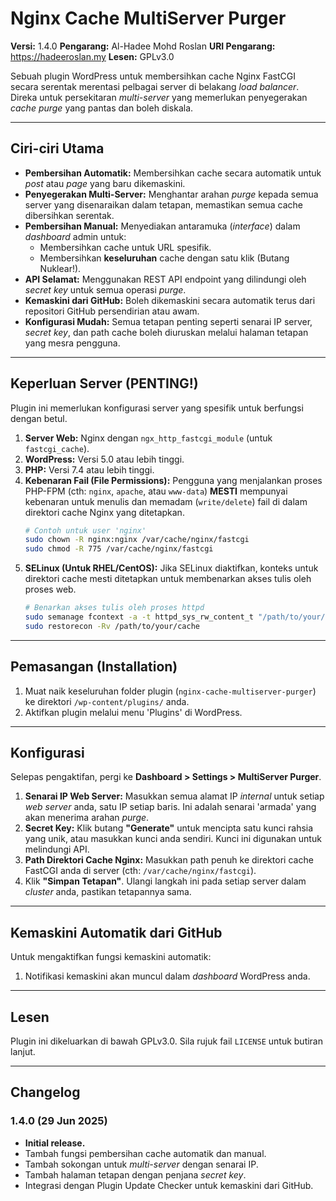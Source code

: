 # Nginx Cache MultiServer Purger

**Versi:** 1.4.0
**Pengarang:** Al-Hadee Mohd Roslan
**URI Pengarang:** https://hadeeroslan.my
**Lesen:** GPLv3.0

Sebuah plugin WordPress untuk membersihkan cache Nginx FastCGI secara serentak merentasi pelbagai server di belakang *load balancer*. Direka untuk persekitaran *multi-server* yang memerlukan penyegerakan *cache purge* yang pantas dan boleh diskala.

---

## Ciri-ciri Utama

* **Pembersihan Automatik:** Membersihkan cache secara automatik untuk *post* atau *page* yang baru dikemaskini.
* **Penyegerakan Multi-Server:** Menghantar arahan *purge* kepada semua server yang disenaraikan dalam tetapan, memastikan semua cache dibersihkan serentak.
* **Pembersihan Manual:** Menyediakan antaramuka (*interface*) dalam *dashboard* admin untuk:
    * Membersihkan cache untuk URL spesifik.
    * Membersihkan **keseluruhan** cache dengan satu klik (Butang Nuklear!).
* **API Selamat:** Menggunakan REST API endpoint yang dilindungi oleh *secret key* untuk semua operasi *purge*.
* **Kemaskini dari GitHub:** Boleh dikemaskini secara automatik terus dari repositori GitHub persendirian atau awam.
* **Konfigurasi Mudah:** Semua tetapan penting seperti senarai IP server, *secret key*, dan path cache boleh diuruskan melalui halaman tetapan yang mesra pengguna.

---

## Keperluan Server (PENTING!)

Plugin ini memerlukan konfigurasi server yang spesifik untuk berfungsi dengan betul.

1.  **Server Web:** Nginx dengan `ngx_http_fastcgi_module` (untuk `fastcgi_cache`).
2.  **WordPress:** Versi 5.0 atau lebih tinggi.
3.  **PHP:** Versi 7.4 atau lebih tinggi.
4.  **Kebenaran Fail (File Permissions):** Pengguna yang menjalankan proses PHP-FPM (cth: `nginx`, `apache`, atau `www-data`) **MESTI** mempunyai kebenaran untuk menulis dan memadam (`write/delete`) fail di dalam direktori cache Nginx yang ditetapkan.
    ```bash
    # Contoh untuk user 'nginx'
    sudo chown -R nginx:nginx /var/cache/nginx/fastcgi
    sudo chmod -R 775 /var/cache/nginx/fastcgi
    ```
5.  **SELinux (Untuk RHEL/CentOS):** Jika SELinux diaktifkan, konteks untuk direktori cache mesti ditetapkan untuk membenarkan akses tulis oleh proses web.
    ```bash
    # Benarkan akses tulis oleh proses httpd
    sudo semanage fcontext -a -t httpd_sys_rw_content_t "/path/to/your/cache(/.*)?"
    sudo restorecon -Rv /path/to/your/cache
    ```

---

## Pemasangan (Installation)

1.  Muat naik keseluruhan folder plugin (`nginx-cache-multiserver-purger`) ke direktori `/wp-content/plugins/` anda.
2.  Aktifkan plugin melalui menu 'Plugins' di WordPress.

---

## Konfigurasi

Selepas pengaktifan, pergi ke **Dashboard > Settings > MultiServer Purger**.

1.  **Senarai IP Web Server:** Masukkan semua alamat IP *internal* untuk setiap *web server* anda, satu IP setiap baris. Ini adalah senarai 'armada' yang akan menerima arahan *purge*.
2.  **Secret Key:** Klik butang **"Generate"** untuk mencipta satu kunci rahsia yang unik, atau masukkan kunci anda sendiri. Kunci ini digunakan untuk melindungi API.
3.  **Path Direktori Cache Nginx:** Masukkan path penuh ke direktori cache FastCGI anda di server (cth: `/var/cache/nginx/fastcgi`).
4.  Klik **"Simpan Tetapan"**. Ulangi langkah ini pada setiap server dalam *cluster* anda, pastikan tetapannya sama.

---

## Kemaskini Automatik dari GitHub

Untuk mengaktifkan fungsi kemaskini automatik:

1.  Notifikasi kemaskini akan muncul dalam *dashboard* WordPress anda.

---

## Lesen

Plugin ini dikeluarkan di bawah GPLv3.0. Sila rujuk fail `LICENSE` untuk butiran lanjut.

---

## Changelog

### 1.4.0 (29 Jun 2025)
* **Initial release.**
* Tambah fungsi pembersihan cache automatik dan manual.
* Tambah sokongan untuk *multi-server* dengan senarai IP.
* Tambah halaman tetapan dengan penjana *secret key*.
* Integrasi dengan Plugin Update Checker untuk kemaskini dari GitHub.

